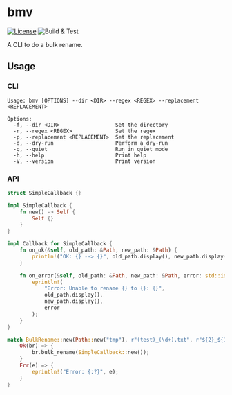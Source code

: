 # bmv

[![License](https://img.shields.io/badge/License-Apache_2.0-blue.svg)](https://opensource.org/licenses/Apache-2.0)
![Build & Test](https://github.com/fredyw/bmv/actions/workflows/build-test.yml/badge.svg)

A CLI to do a bulk rename.

## Usage

### CLI
```
Usage: bmv [OPTIONS] --dir <DIR> --regex <REGEX> --replacement <REPLACEMENT>

Options:
  -f, --dir <DIR>                  Set the directory
  -r, --regex <REGEX>              Set the regex
  -p, --replacement <REPLACEMENT>  Set the replacement
  -d, --dry-run                    Perform a dry-run
  -q, --quiet                      Run in quiet mode
  -h, --help                       Print help
  -V, --version                    Print version
```

### API
```rust
struct SimpleCallback {}

impl SimpleCallback {
    fn new() -> Self {
        Self {}
    }
}

impl Callback for SimpleCallback {
    fn on_ok(&self, old_path: &Path, new_path: &Path) {
        println!("OK: {} --> {}", old_path.display(), new_path.display());
    }

    fn on_error(&self, old_path: &Path, new_path: &Path, error: std::io::Error) {
        eprintln!(
            "Error: Unable to rename {} to {}: {}",
            old_path.display(),
            new_path.display(),
            error
        );
    }
}

match BulkRename::new(Path::new("tmp"), r"(test)_(\d+).txt", r"${2}_${1}.txt") {
    Ok(br) => {
        br.bulk_rename(SimpleCallback::new());
    }
    Err(e) => {
        eprintln!("Error: {:?}", e);
    }
}
```
